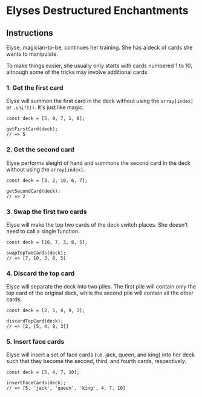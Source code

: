 # Elyses Destructured Enchantments

## Instructions

Elyse, magician-to-be, continues her training. She has a deck of cards she wants to manipulate.

To make things easier, she usually only starts with cards numbered 1 to 10, although some of the tricks may involve additional cards.

### 1. Get the first card
Elyse will summon the first card in the deck without using the `array[index]` or `.shift()`. It's just like magic.
```
const deck = [5, 9, 7, 1, 8];

getFirstCard(deck);
// => 5
```
### 2. Get the second card
Elyse performs sleight of hand and summons the second card in the deck without using the `array[index]`.
```
const deck = [3, 2, 10, 6, 7];

getSecondCard(deck);
// => 2
```
### 3. Swap the first two cards
Elyse will make the top two cards of the deck switch places. She doesn't need to call a single function.
```
const deck = [10, 7, 3, 8, 5];

swapTopTwoCards(deck);
// => [7, 10, 3, 8, 5]
```
### 4. Discard the top card
Elyse will separate the deck into two piles. The first pile will contain only the top card of the original deck, while the second pile will contain all the other cards.
```
const deck = [2, 5, 4, 9, 3];

discardTopCard(deck);
// => [2, [5, 4, 9, 3]]
```
### 5. Insert face cards
Elyse will insert a set of face cards (i.e. jack, queen, and king) into her deck such that they become the second, third, and fourth cards, respectively.
```
const deck = [5, 4, 7, 10];

insertFaceCards(deck);
// => [5, 'jack', 'queen', 'king', 4, 7, 10]
```